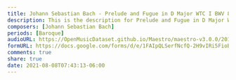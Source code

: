 ```yaml
---
title: Johann Sebastian Bach - Prelude and Fugue in D Major WTC I BWV 850 (1)
description: This is the description for Prelude and Fugue in D Major WTC I BWV 850 by Johann Sebastian Bach
composers: [Johann Sebastian Bach]
periods: [Baroque]
audioURL: https://OpenMusicDataset.github.io/Maestro/maestro-v3.0.0/2011/MIDI-Unprocessed_18_R1_2011_MID--AUDIO_R1-D7_07_Track07_wav.midi
formURL: https://docs.google.com/forms/d/e/1FAIpQLSerfNcfQ-2H9vIRi5FioBsfT-ZEk2fK73PovttCqAwkXy44yA/viewform
comments: true
share: true
date: 2021-08-08T07:43:13-06:00
---
```

